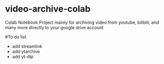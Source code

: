 # video-archive-colab
Colab Notebook Project mainly for archiving video from youtube, bilibili, and many more directly to your google drive account

#To do list
- add streamlink
- add ytarchive
- add yt-dlp
